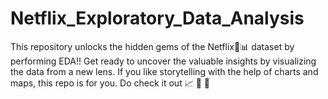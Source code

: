 # Netflix_Exploratory_Data_Analysis
 This repository unlocks the hidden gems of the Netflix🍿📊 dataset by performing EDA!! Get ready to uncover the valuable insights by visualizing the data from a new lens. If you like storytelling with the help of charts and maps, this repo is for you. Do check it out 📈 📌 🚀    
